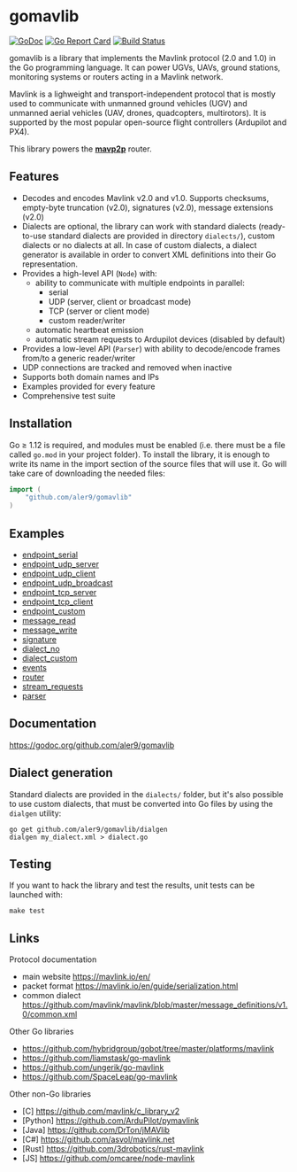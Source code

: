 
# gomavlib

[![GoDoc](https://godoc.org/github.com/aler9/gomavlib?status.svg)](https://godoc.org/github.com/aler9/gomavlib)
[![Go Report Card](https://goreportcard.com/badge/github.com/aler9/gomavlib)](https://goreportcard.com/report/github.com/aler9/gomavlib)
[![Build Status](https://travis-ci.org/aler9/gomavlib.svg?branch=master)](https://travis-ci.org/aler9/gomavlib)

gomavlib is a library that implements the Mavlink protocol (2.0 and 1.0) in the Go programming language. It can power UGVs, UAVs, ground stations, monitoring systems or routers acting in a Mavlink network.

Mavlink is a lighweight and transport-independent protocol that is mostly used to communicate with unmanned ground vehicles (UGV) and unmanned aerial vehicles (UAV, drones, quadcopters, multirotors). It is supported by the most popular open-source flight controllers (Ardupilot and PX4).

This library powers the [**mavp2p**](https://github.com/aler9/mavp2p) router.

## Features

* Decodes and encodes Mavlink v2.0 and v1.0. Supports checksums, empty-byte truncation (v2.0), signatures (v2.0), message extensions (v2.0)
* Dialects are optional, the library can work with standard dialects (ready-to-use standard dialects are provided in directory `dialects/`), custom dialects or no dialects at all. In case of custom dialects, a dialect generator is available in order to convert XML definitions into their Go representation.
* Provides a high-level API (`Node`) with:
  * ability to communicate with multiple endpoints in parallel:
    * serial
    * UDP (server, client or broadcast mode)
    * TCP (server or client mode)
    * custom reader/writer
  * automatic heartbeat emission
  * automatic stream requests to Ardupilot devices (disabled by default)
* Provides a low-level API (`Parser`) with ability to decode/encode frames from/to a generic reader/writer
* UDP connections are tracked and removed when inactive
* Supports both domain names and IPs
* Examples provided for every feature
* Comprehensive test suite

## Installation

Go &ge; 1.12 is required, and modules must be enabled (i.e. there must be a file called `go.mod` in your project folder). To install the library, it is enough to write its name in the import section of the source files that will use it. Go will take care of downloading the needed files:
```go
import (
    "github.com/aler9/gomavlib"
)
```

## Examples

* [endpoint_serial](example/endpoint_serial.go)
* [endpoint_udp_server](example/endpoint_udp_server.go)
* [endpoint_udp_client](example/endpoint_udp_client.go)
* [endpoint_udp_broadcast](example/endpoint_udp_broadcast.go)
* [endpoint_tcp_server](example/endpoint_tcp_server.go)
* [endpoint_tcp_client](example/endpoint_tcp_client.go)
* [endpoint_custom](example/endpoint_custom.go)
* [message_read](example/message_read.go)
* [message_write](example/message_write.go)
* [signature](example/signature.go)
* [dialect_no](example/dialect_no.go)
* [dialect_custom](example/dialect_custom.go)
* [events](example/events.go)
* [router](example/router.go)
* [stream_requests](example/stream_requests.go)
* [parser](example/parser.go)

## Documentation

https://godoc.org/github.com/aler9/gomavlib

## Dialect generation

Standard dialects are provided in the `dialects/` folder, but it's also possible to use custom dialects, that must be converted into Go files by using the `dialgen` utility:
```
go get github.com/aler9/gomavlib/dialgen
dialgen my_dialect.xml > dialect.go
```

## Testing

If you want to hack the library and test the results, unit tests can be launched with:
```
make test
```

## Links

Protocol documentation
* main website https://mavlink.io/en/
* packet format https://mavlink.io/en/guide/serialization.html
* common dialect https://github.com/mavlink/mavlink/blob/master/message_definitions/v1.0/common.xml

Other Go libraries
* https://github.com/hybridgroup/gobot/tree/master/platforms/mavlink
* https://github.com/liamstask/go-mavlink
* https://github.com/ungerik/go-mavlink
* https://github.com/SpaceLeap/go-mavlink

Other non-Go libraries
* [C] https://github.com/mavlink/c_library_v2
* [Python] https://github.com/ArduPilot/pymavlink
* [Java] https://github.com/DrTon/jMAVlib
* [C#] https://github.com/asvol/mavlink.net
* [Rust] https://github.com/3drobotics/rust-mavlink
* [JS] https://github.com/omcaree/node-mavlink
